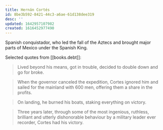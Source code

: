 ```yaml
---
title: Hernán Cortés
id: 8be3b592-8421-44c3-a6ae-61d138dee319
desc: ''
updated: 1642957107982
created: 1616452977490
---
```


Spanish conquistador, who led the fall of the Aztecs and brought major parts of Mexico under the Spanish King.

Selected quotes from [[books.debt]]:
>Lived beyond his means, got in trouble, decided to double down and go for broke.

>When the governor canceled the expedition, Cortes ignored him and sailed for the mainland with 600 men, offering them a share in the profits.

>On landing, he burned his boats, staking everything on victory.

>Three years later, through some of the most ingenious, ruthless, brilliant and utterly dishonorable behaviour by a military leader ever recorder, Cortes had his victory.
